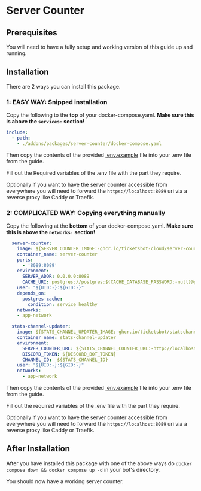 # Server Counter

## Prerequisites

You will need to have a fully setup and working version of this guide up and running.

## Installation

There are 2 ways you can install this package.

### 1: EASY WAY: Snipped installation

Copy the following to the **top** of your docker-compose.yaml. **Make sure this is above the `services:` section!**

```yaml
include:
  - path:
    - ./addons/packages/server-counter/docker-compose.yaml
```

Then copy the contents of the provided [.env.example](./.env.example) file into your .env file from the guide.

Fill out the Required variables of the .env file with the part they require.

Optionally if you want to have the server counter accessible from everywhere you will need to forward the `https://localhost:8089` uri via a reverse proxy like Caddy or Traefik.

### 2: COMPLICATED WAY: Copying everything manually

Copy the following at the **bottom** of your docker-compose.yaml. **Make sure this is above the `networks:` section!**

```yaml
  server-counter:
    image: ${SERVER_COUNTER_IMAGE:-ghcr.io/ticketsbot-cloud/server-counter:82473c78811a26bba07da982e7e5637733a22e00}
    container_name: server-counter
    ports:
      - '8089:8089'
    environment:
      SERVER_ADDR: 0.0.0.0:8089
      CACHE_URI: postgres://postgres:${CACHE_DATABASE_PASSWORD:-null}@postgres-cache/botcache
    user: "${UID:-}:${GID:-}"
    depends_on:
      postgres-cache:
        condition: service_healthy
    networks:
    - app-network

  stats-channel-updater:
    image: ${STATS_CHANNEL_UPDATER_IMAGE:-ghcr.io/ticketsbot/statschannelupdater:latest}
    container_name: stats-channel-updater
    environment:
      SERVER_COUNTER_URL: ${STATS_CHANNEL_COUNTER_URL:-http://localhost:8089/total}
      DISCORD_TOKEN: ${DISCORD_BOT_TOKEN}
      CHANNEL_ID:  ${STATS_CHANNEL_ID}
    user: "${UID:-}:${GID:-}"
    networks:
      - app-network
```

Then copy the contents of the provided [.env.example](./.env.example) file into your .env file from the guide.

Fill out the required variables of the .env file with the part they require.

Optionally if you want to have the server counter accessible from everywhere you will need to forward the `https://localhost:8089` uri via a reverse proxy like Caddy or Traefik.

## After Installation

After you have installed this package with one of the above ways do `docker compose down && docker compose up -d` in your bot's directory.

You should now have a working server counter.

